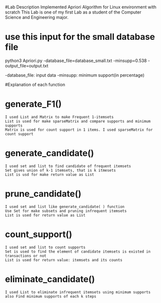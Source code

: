 #Lab Description
 Implemented Apriori Algorithm for Linux environment with scratch
 This Lab is one of my first Lab as a student of the Computer Science and Engineering major. 

# use this input for the small database file
python3 Apriori.py -database_file=database_small.txt -minsupp=0.538 -output_file=output.txt


-database_file: input data
-minsupp: minimum support(in percentage)
 

#Explanation of each function

  # generate_F1()
    I used List and Matrix to make Frequent 1-itemsets
    List is used for make sparseMatrix and compare supports and minimum supports
    Matrix is used for count support in 1 items. I used sparseMatrix for count support

  # generate_candidate()
    I used set and list to find candidate of frequent itemsets
    Set gives union of k-1 itemsets, that is k itmesets
    List is usd for make return value as List

  # prune_candidate()
    I used set and list like generate_candidate( ) function
    Use Set for make subsets and pruning infrequent itemsets
    List is used for return value as List

  # count_support()
    I used set and list to count supports
    Set is used to find the element of candidate itemsets is existed in transactions or not
    List is used for return value: itemsets and its counts

  # eliminate_candidate()  
    I used List to eliminate infrequent itemsets using minimum supports
    also Find minimum supports of each k steps
  
 
